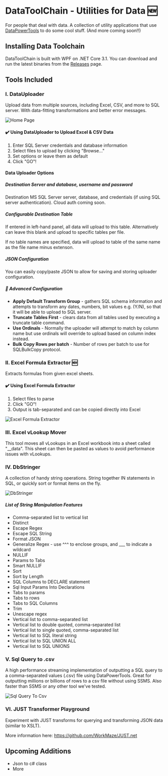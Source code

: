 ﻿# DataToolChain - Utilities for Data 🆕
For people that deal with data. A collection of utility applications that use [DataPowerTools](https://github.com/nh43de/DataPowerTools) to do some cool stuff. (And more coming soon!!)


## Installing Data Toolchain

DataToolChain is built with WPF on .NET Core 3.1. You can download and run the latest binaries from the [Releases](https://github.com/nh43de/DataToolChain/releases) page.


## Tools Included

### I. DataUploader

Upload data from multiple sources, including Excel, CSV, and more to SQL server. With data-fitting transformations and better error messages.

![Home Page](assets/home-page.png)

#### ✔️ Using DataUploader to Upload Excel & CSV Data

1. Enter SQL Server credentials and database information
2. Select files to upload by clicking "Browse..."
3. Set options or leave them as default
4. Click "GO"!

#### Data Uploader Options

##### Destination Server and database, username and password

Destination MS SQL Server server, database, and credentials (if using SQL server authentication). Cloud auth coming soon.

##### Configurable Destination Table

If entered in left-hand panel, all data will upload to this table. Alternatively can leave this blank and upload to specific tables per file.

If no table names are specified, data will upload to table of the same name as the file name minus extenson.

##### JSON Configuration

You can easily copy/paste JSON to allow for saving and storing uploader configuration.

##### 🔢 Advanced Configuration

- **Apply Default Transform Group** - gathers SQL schema information and attempts to transform any dates, numbers, bit values e.g. (Y/N), so that it will be able to upload to SQL server.
- **Truncate Tables First** - clears data from all tables used by executing a truncate table command.
- **Use Ordinals** - Normally the uploader will attempt to match by column name but use ordinals will override to upload based on column index instead.
- **Bulk Copy Rows per batch** - Number of rows per batch to use for SQLBulkCopy protocol.

### II. Excel Formula Extractor 🆕

Extracts formulas from given excel sheets. 

#### ✔️ Using Excel Formula Extractor

1. Select files to parse
1. Click "GO"!
1. Output is tab-separated and can be copied directly into Excel

![Excel Formula Extractor](assets/excel-formula-extractor.png)

### III. Excel vLookup Mover
				
This tool moves all vLookups in an Excel workbook into a sheet called "__data". This sheet can then be pasted as values to avoid performance issues with vLookups.

### IV. DbStringer

A collection of handy string operations. String together IN statements in SQL, or quickly sort or format items on the fly.

![DbStringer](assets/dbstringer.gif)

##### List of String Manipulation Features

 - Comma-separated list to vertical list
 - Distinct
 - Escape Regex
 - Escape SQL String
 - Format JSON
 - Generalize Regex - use ^^^ to enclose groups, and ___ to indicate a wildcard
 - NULLIF
 - Params to Tabs
 - Smart NULLIF
 - Sort
 - Sort by Length
 - SQL Columns to DECLARE statement
 - Sql Input Params Into Declarations
 - Tabs to params
 - Tabs to rows
 - Tabs to SQL Columns
 - Trim
 - Unescape regex
 - Vertical list to comma-separated list
 - Vertical list to double quoted, comma-separated list
 - Vertical list to single quoted, comma-separated list
 - Vertical list to SQL literal string
 - Vertical list to SQL UNION ALL
 - Vertical list to SQL UNIONS

### V. Sql Query to .csv

A high performance streaming implementation of outputting a SQL query to a comma-separated values (.csv) file using DataPowerTools. Great for outputting millions or billions of rows to a csv file without using SSMS. Also faster than SSMS or any other tool we've tested.

![Sql Query To Csv](assets/SqlQueryToCsv.JPG)


### VI. JUST Transformer Playground

Experiment with JUST transforms for querying and transforming JSON data (similar to XSLT).

More information here: https://github.com/WorkMaze/JUST.net

## Upcoming Additions

- Json to c# class
- More


